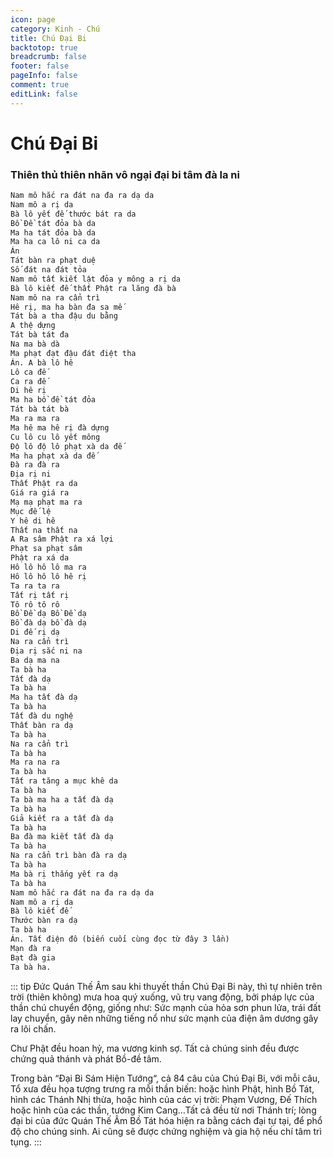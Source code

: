 ```yaml
---
icon: page
category: Kinh - Chú
title: Chú Đại Bi
backtotop: true
breadcrumb: false
footer: false
pageInfo: false
comment: true
editLink: false
---
```


# Chú Đại Bi

### Thiên thủ thiên nhãn vô ngại đại bi tâm đà la ni <MyBadge text="biến đầu tiên đọc 3 lần" color="#f39c12" />

```md
Nam mô hắc ra đát na đa ra dạ da
Nam mô a rị da
Bà lô yết đế thước bát ra da
Bồ Đề tát đỏa bà da
Ma ha tát đỏa bà da
Ma ha ca lô ni ca da
Án
Tát bàn ra phạt duệ
Số đát na đát tỏa
Nam mô tất kiết lật đỏa y mông a rị da
Bà lô kiết đế thất Phật ra lăng đà bà
Nam mô na ra cẩn trì
Hê rị, ma ha bàn đa sa mế
Tát bà a tha đậu du bằng
A thệ dựng
Tát bà tát đa
Na ma bà dà
Ma phạt đạt đậu đát điệt tha
Án. A bà lô hê
Lô ca đế
Ca ra đế
Di hê rị
Ma ha bồ đề tát đỏa
Tát bà tát bà
Ma ra ma ra
Ma hê ma hê rị đà dựng
Cu lô cu lô yết mông
Độ lô độ lô phạt xà da đế
Ma ha phạt xà da đế
Đà ra đà ra
Địa rị ni
Thất Phật ra da
Giá ra giá ra
Mạ mạ phạt ma ra
Mục đế lệ
Y hê di hê
Thất na thất na
A Ra sâm Phật ra xá lợi
Phạt sa phạt sâm
Phật ra xá da
Hô lô hô lô ma ra
Hô lô hô lô hê rị
Ta ra ta ra
Tất rị tất rị
Tô rô tô rô
Bồ Đề dạ Bồ Đề dạ
Bồ đà dạ bồ đà dạ
Di đế rị dạ
Na ra cẩn trì
Địa rị sắc ni na
Ba dạ ma na
Ta bà ha
Tất đà dạ
Ta bà ha
Ma ha tất đà dạ
Ta bà ha
Tất đà du nghệ
Thất bàn ra dạ
Ta bà ha
Na ra cẩn trì
Ta bà ha
Ma ra na ra
Ta bà ha
Tất ra tăng a mục khê da
Ta bà ha
Ta bà ma ha a tất đà dạ
Ta bà ha
Giả kiết ra a tất đà dạ
Ta bà ha
Ba đà ma kiết tất đà dạ
Ta bà ha
Na ra cẩn trì bàn đà ra dạ
Ta bà ha
Ma bà rị thắng yết ra dạ
Ta bà ha
Nam mô hắc ra đát na đa ra dạ da
Nam mô a rị da
Bà lô kiết đế
Thước bàn ra dạ
Ta bà ha
Án. Tất điện đô (biến cuối cùng đọc từ đây 3 lần)
Mạn đà ra
Bạt đà gia
Ta bà ha.
```

::: tip
Đức Quán Thế Âm sau khi thuyết thần Chú Đại Bi này, thì tự nhiên trên trời (thiên không) mưa hoa quý xuống, vũ trụ vang động, bởi pháp lực của thần chú chuyển động, giống như: Sức mạnh của hỏa sơn phun lửa, trái đất lay chuyển, gây nên những tiếng nổ như sức mạnh của điện âm dương gây ra lôi chấn.

Chư Phật đều hoan hỷ, ma vương kinh sợ. Tất cả chúng sinh đều được chứng quả thánh và phát Bồ-đề tâm.

Trong bản “Đại Bi Sám Hiện Tướng“, cả 84 câu của Chú Đại Bi, với mỗi câu, Tổ xưa đều họa tượng trưng ra mỗi thần biến: hoặc hình Phật, hình Bồ Tát, hình các Thánh Nhị thừa, hoặc hình của các vị trời: Phạm Vương, Đế Thích hoặc hình của các thần, tướng Kim Cang…Tất cả đều từ nơi Thánh trí; lòng đại bi của đức Quán Thế Âm Bồ Tát hóa hiện ra bằng cách đại tự tại, để phổ độ cho chúng sinh. Ai cũng sẽ được chứng nghiệm và gia hộ nếu chí tâm trì tụng.
:::
